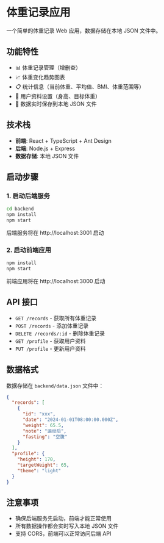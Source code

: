 # 体重记录应用

一个简单的体重记录 Web 应用，数据存储在本地 JSON 文件中。

## 功能特性

- 📊 体重记录管理（增删查）
- 📈 体重变化趋势图表
- 📋 统计信息（当前体重、平均值、BMI、体重范围等）
- 👤 用户资料设置（身高、目标体重）
- 💾 数据实时保存到本地 JSON 文件

## 技术栈

- **前端**: React + TypeScript + Ant Design
- **后端**: Node.js + Express
- **数据存储**: 本地 JSON 文件

## 启动步骤

### 1. 启动后端服务

```bash
cd backend
npm install
npm start
```

后端服务将在 http://localhost:3001 启动

### 2. 启动前端应用

```bash
npm install
npm start
```

前端应用将在 http://localhost:3000 启动

## API 接口

- `GET /records` - 获取所有体重记录
- `POST /records` - 添加体重记录
- `DELETE /records/:id` - 删除体重记录
- `GET /profile` - 获取用户资料
- `PUT /profile` - 更新用户资料

## 数据格式

数据存储在 `backend/data.json` 文件中：

```json
{
  "records": [
    {
      "id": "xxx",
      "date": "2024-01-01T08:00:00.000Z",
      "weight": 65.5,
      "note": "运动后",
      "fasting": "空腹"
    }
  ],
  "profile": {
    "height": 170,
    "targetWeight": 65,
    "theme": "light"
  }
}
```

## 注意事项

- 确保后端服务先启动，前端才能正常使用
- 所有数据操作都会实时写入本地 JSON 文件
- 支持 CORS，前端可以正常访问后端 API
